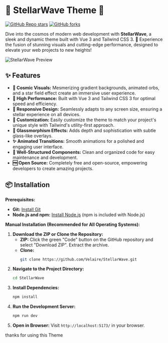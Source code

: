 # 🌌 StellarWave Theme 🚀

[![GitHub Repo stars](https://img.shields.io/github/stars/Velaire/StellarWave?style=social)](https://github.com/Velaire/StellarWave/stargazers)
[![GitHub forks](https://img.shields.io/github/forks/Velaire/StellarWave?style=social)](https://github.com/Velaire/StellarWave/network/members)

Dive into the cosmos of modern web development with **StellarWave**, a sleek and dynamic theme built with Vue 3 and Tailwind CSS 3. 🌠 Experience the fusion of stunning visuals and cutting-edge performance, designed to elevate your web projects to new heights!

![StellarWave Preview](night-imr-purpl.jfif)

## ✨ Features

* **🌌 Cosmic Visuals:** Mesmerizing gradient backgrounds, animated orbs, and a star field effect create an immersive user experience.
* **🚀 High Performance:** Built with Vue 3 and Tailwind CSS 3 for optimal speed and efficiency.
* **📱 Responsive Design:** Seamlessly adapts to any screen size, ensuring a stellar experience on all devices.
* **🎨 Customization:** Easily customize the theme to match your project's unique style with Tailwind's utility-first approach.
* **🔮 Glassmorphism Effects:** Adds depth and sophistication with subtle glass-like overlays.
* **✨ Animated Transitions:** Smooth animations for a polished and engaging user interface.
* **📄 Well-Structured Components:** Clean and organized code for easy maintenance and development.
* **🆓 Open Source:** Completely free and open-source, empowering developers to create amazing projects.

## 📦 Installation

**Prerequisites:**

* **Git:** [Install Git](https://git-scm.com/downloads)
* **Node.js and npm:** [Install Node.js](https://nodejs.org/en/download/) (npm is included with Node.js)

**Manual Installation (Recommended for All Operating Systems):**

1.  **Download the ZIP or Clone the Repository:**
    * **ZIP:** Click the green "Code" button on the GitHub repository and select "Download ZIP". Extract the archive.
    * **Clone:**
        ```bash
        git clone https://github.com/Velaire/StellarWave.git
        ```
2.  **Navigate to the Project Directory:**
    ```bash
    cd StellarWave
    ```
3.  **Install Dependencies:**
    ```bash
    npm install
    ```
4.  **Run the Development Server:**
    ```bash
    npm run dev
    ```
5.  **Open in Browser:** Visit `http://localhost:5173/` in your browser.


thanks for using this Theme
